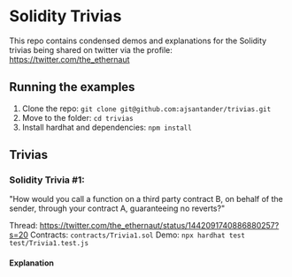 # Solidity Trivias

This repo contains condensed demos and explanations for the Solidity trivias being shared on twitter via the profile: https://twitter.com/the_ethernaut

## Running the examples

1) Clone the repo: `git clone git@github.com:ajsantander/trivias.git`
2) Move to the folder: `cd trivias`
3) Install hardhat and dependencies: `npm install`

## Trivias

### Solidity Trivia #1:

"How would you call a function on a third party contract B, on behalf of the sender, through your contract A, guaranteeing no reverts?"

Thread: https://twitter.com/the_ethernaut/status/1442091740886880257?s=20
Contracts: `contracts/Trivia1.sol`
Demo: `npx hardhat test test/Trivia1.test.js`

#### Explanation


